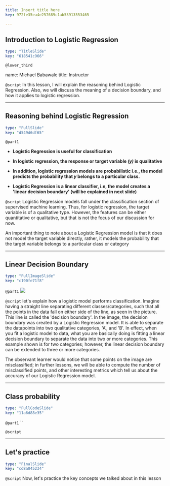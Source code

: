 ```yaml
---
title: Insert title here
key: 972fe35ea4e257689c1ab53913553465

---
```

## Introduction to Logistic Regression

```yaml
type: "TitleSlide"
key: "618541c966"
```

`@lower_third`

name: Michael Babawale
title: Instructor 


`@script`
In this lesson, I will explain the reasoning behind Logistic Regression. Also, we will discuss the meaning of a decision boundary, and how it applies to logistic regression.


---
## **__Reasoning behind Logistic Regression__**

```yaml
type: "FullSlide"
key: "d549d6df65"
```

`@part1`
- **Logistic Regression is useful for classification** 

- **In logistic regression, the response or target variable _(y)_ is qualitative**

- **In addition, logistic regression models are probabilistic i.e., the model predicts the probability that _y_ belongs to a particular class.**

- **Logistic Regression is a linear classifier, i.e, the model creates a 'linear decision boundary' (will be explained in next slide)**


`@script`
Logistic Regression models fall under the classification section of supervised machine learning. Thus, for logistic regression, the target variable is of a qualitative type. However, the features can be either quantitative or qualitative, but that is not the focus of our discussion for now.

An important thing to note about a Logistic Regression model is that it does not model the target variable directly, rather, it models the probability that the target variable belongs to a particular class or category


---
## **Linear Decision Boundary**

```yaml
type: "FullImageSlide"
key: "c190fe71f8"
```

`@part1`
![](https://assets.datacamp.com/production/repositories/4326/datasets/22b324eb119b37faf250fcad1158dc3ad3723c85/decisionboundary.png)


`@script`
let's explain how a logistic model performs classification. Imagine having a straight line separating different classes/categories, such that all the points in the data fall on either side of the line, as seen in the picture. This line is called the 'decision boundary'. In the image, the decision boundary was created by a Logistic Regression model. It is able to separate the datapoints into two qualitative categories, 'A', and 'B'. In effect, when you fit a logistic model to data, what you are basically doing is fitting a linear decision boundary to separate the data into two or more categories. This example shown is for two categories; however, the linear decision boundary can be extended to three or more categories. 

The observant learner would notice that some points on the image are misclassified; in further lessons, we will be able to compute the number of misclassified points, and other interesting metrics which tell us about the accuracy of our Logistic Regression model.


---
## Class probability

```yaml
type: "FullCodeSlide"
key: "11a6d88e35"
```

`@part1`
``


`@script`



---
## Let's practice

```yaml
type: "FinalSlide"
key: "cd8a045234"
```

`@script`
Now, let's practice the key concepts we talked about in this lesson

